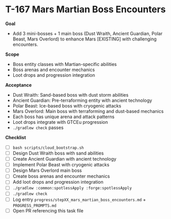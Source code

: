 # T-167 Mars Martian Boss Encounters

**Goal**

- Add 3 mini-bosses + 1 main boss (Dust Wraith, Ancient Guardian, Polar Beast, Mars Overlord) to enhance Mars [EXISTING] with challenging encounters.

**Scope**

- Boss entity classes with Martian-specific abilities
- Boss arenas and encounter mechanics
- Loot drops and progression integration

**Acceptance**

- Dust Wraith: Sand-based boss with dust storm abilities
- Ancient Guardian: Pre-terraforming entity with ancient technology
- Polar Beast: Ice-based boss with cryogenic attacks
- Mars Overlord: Main boss with terraforming and dust-based mechanics
- Each boss has unique arena and attack patterns
- Loot drops integrate with GTCEu progression
- `./gradlew check` passes

**Checklist**

- [ ] `bash scripts/cloud_bootstrap.sh`
- [ ] Design Dust Wraith boss with sand abilities
- [ ] Create Ancient Guardian with ancient technology
- [ ] Implement Polar Beast with cryogenic attacks
- [ ] Design Mars Overlord main boss
- [ ] Create boss arenas and encounter mechanics
- [ ] Add loot drops and progression integration
- [ ] `./gradlew :common:spotlessApply :forge:spotlessApply`
- [ ] `./gradlew check`
- [ ] Log entry `progress/stepXX_mars_martian_boss_encounters.md` + `PROGRESS_PROMPTS.md`
- [ ] Open PR referencing this task file
